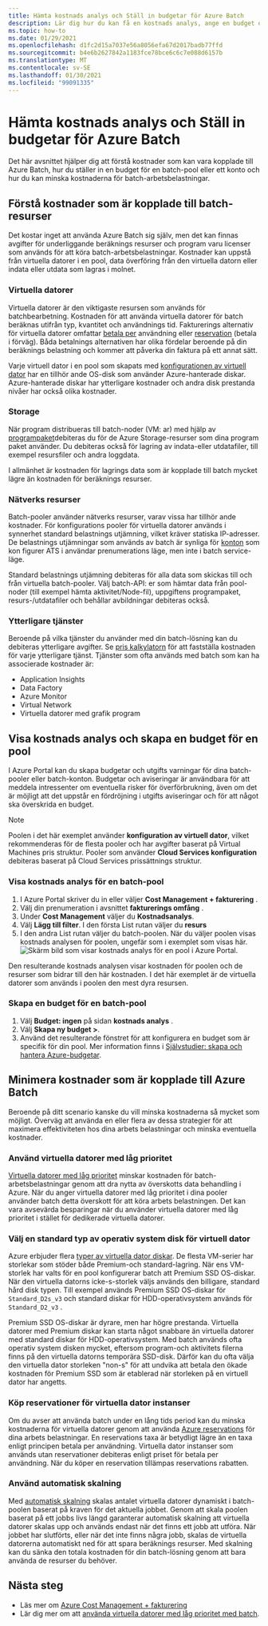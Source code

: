 ```yaml
---
title: Hämta kostnads analys och Ställ in budgetar för Azure Batch
description: Lär dig hur du kan få en kostnads analys, ange en budget och minska kostnaderna för underliggande beräknings resurser och program varu licenser som används för att köra batch-arbetsbelastningar.
ms.topic: how-to
ms.date: 01/29/2021
ms.openlocfilehash: d1fc2d15a7037e56a8056efa67d2017badb77ffd
ms.sourcegitcommit: b4e6b2627842a1183fce78bce6c6c7e088d6157b
ms.translationtype: MT
ms.contentlocale: sv-SE
ms.lasthandoff: 01/30/2021
ms.locfileid: "99091335"
---
```

# <a name="get-cost-analysis-and-set-budgets-for-azure-batch"></a>Hämta kostnads analys och Ställ in budgetar för Azure Batch

Det här avsnittet hjälper dig att förstå kostnader som kan vara kopplade till Azure Batch, hur du ställer in en budget för en batch-pool eller ett konto och hur du kan minska kostnaderna för batch-arbetsbelastningar.

## <a name="understand-costs-associated-with-batch-resources"></a>Förstå kostnader som är kopplade till batch-resurser

Det kostar inget att använda Azure Batch sig själv, men det kan finnas avgifter för underliggande beräknings resurser och program varu licenser som används för att köra batch-arbetsbelastningar. Kostnader kan uppstå från virtuella datorer i en pool, data överföring från den virtuella datorn eller indata eller utdata som lagras i molnet.

### <a name="virtual-machines"></a>Virtuella datorer

Virtuella datorer är den viktigaste resursen som används för batchbearbetning. Kostnaden för att använda virtuella datorer för batch beräknas utifrån typ, kvantitet och användnings tid. Fakturerings alternativ för virtuella datorer omfattar [betala per](https://azure.microsoft.com/offers/ms-azr-0003p/) användning eller [reservation](../cost-management-billing/reservations/save-compute-costs-reservations.md) (betala i förväg). Båda betalnings alternativen har olika fördelar beroende på din beräknings belastning och kommer att påverka din faktura på ett annat sätt.

Varje virtuell dator i en pool som skapats med [konfigurationen av virtuell dator](nodes-and-pools.md#virtual-machine-configuration) har en tillhör ande OS-disk som använder Azure-hanterade diskar. Azure-hanterade diskar har ytterligare kostnader och andra disk prestanda nivåer har också olika kostnader.

### <a name="storage"></a>Storage

När program distribueras till batch-noder (VM: ar) med hjälp av [programpaket](batch-application-packages.md)debiteras du för de Azure Storage-resurser som dina program paket använder. Du debiteras också för lagring av indata-eller utdatafiler, till exempel resursfiler och andra loggdata.

I allmänhet är kostnaden för lagrings data som är kopplade till batch mycket lägre än kostnaden för beräknings resurser.

### <a name="networking-resources"></a>Nätverks resurser

Batch-pooler använder nätverks resurser, varav vissa har tillhör ande kostnader. För konfigurations pooler för virtuella datorer används i synnerhet standard belastnings utjämning, vilket kräver statiska IP-adresser. De belastnings utjämningar som används av batch är synliga för [konton](accounts.md#batch-accounts) som kon figurer ATS i användar prenumerations läge, men inte i batch service-läge.

Standard belastnings utjämning debiteras för alla data som skickas till och från virtuella batch-pooler. Välj batch-API: er som hämtar data från pool-noder (till exempel hämta aktivitet/Node-fil), uppgiftens programpaket, resurs-/utdatafiler och behållar avbildningar debiteras också.

### <a name="additional-services"></a>Ytterligare tjänster

Beroende på vilka tjänster du använder med din batch-lösning kan du debiteras ytterligare avgifter. Se [pris kalkylatorn](https://azure.microsoft.com/pricing/calculator/) för att fastställa kostnaden för varje ytterligare tjänst. Tjänster som ofta används med batch som kan ha associerade kostnader är:

- Application Insights
- Data Factory
- Azure Monitor
- Virtual Network
- Virtuella datorer med grafik program

## <a name="view-cost-analysis-and-create-a-budget-for-a-pool"></a>Visa kostnads analys och skapa en budget för en pool

I Azure Portal kan du skapa budgetar och utgifts varningar för dina batch-pooler eller batch-konton. Budgetar och aviseringar är användbara för att meddela intressenter om eventuella risker för överförbrukning, även om det är möjligt att det uppstår en fördröjning i utgifts aviseringar och för att något ska överskrida en budget.

> [!NOTE]
> Poolen i det här exemplet använder **konfiguration av virtuell dator**, vilket rekommenderas för de flesta pooler och har avgifter baserat på Virtual Machines pris struktur. Pooler som använder **Cloud Services konfiguration** debiteras baserat på Cloud Services prissättnings struktur.

### <a name="view-cost-analysis-for-a-batch-pool"></a>Visa kostnads analys för en batch-pool

1. I Azure Portal skriver du in eller väljer **Cost Management + fakturering** .
1. Välj din prenumeration i avsnittet **fakturerings omfång** .
1. Under **Cost Management** väljer du **Kostnadsanalys**.
1. Välj **Lägg till filter**. I den första List rutan väljer du **resurs**
1. I den andra List rutan väljer du batch-poolen. När du väljer poolen visas kostnads analysen för poolen, ungefär som i exemplet som visas här.
    ![Skärm bild som visar kostnads analys för en pool i Azure Portal.](./media/batch-budget/pool-cost-analysis.png)

Den resulterande kostnads analysen visar kostnaden för poolen och de resurser som bidrar till den här kostnaden. I det här exemplet är de virtuella datorer som används i poolen den mest dyra resursen.

### <a name="create-a-budget-for-a-batch-pool"></a>Skapa en budget för en batch-pool

1. Välj **Budget: ingen** på sidan **kostnads analys** .
1. Välj **Skapa ny budget >**.
1. Använd det resulterande fönstret för att konfigurera en budget som är specifik för din pool. Mer information finns i [Självstudier: skapa och hantera Azure-budgetar](../cost-management-billing/costs/tutorial-acm-create-budgets.md).

## <a name="minimize-costs-associated-with-azure-batch"></a>Minimera kostnader som är kopplade till Azure Batch

Beroende på ditt scenario kanske du vill minska kostnaderna så mycket som möjligt. Överväg att använda en eller flera av dessa strategier för att maximera effektiviteten hos dina arbets belastningar och minska eventuella kostnader.

### <a name="use-low-priority-virtual-machines"></a>Använd virtuella datorer med låg prioritet

[Virtuella datorer med låg prioritet](batch-low-pri-vms.md) minskar kostnaden för batch-arbetsbelastningar genom att dra nytta av överskotts data behandling i Azure. När du anger virtuella datorer med låg prioritet i dina pooler använder batch detta överskott för att köra arbets belastningen. Det kan vara avsevärda besparingar när du använder virtuella datorer med låg prioritet i stället för dedikerade virtuella datorer.

### <a name="select-a-standard-virtual-machine-os-disk-type"></a>Välj en standard typ av operativ system disk för virtuell dator

Azure erbjuder flera [typer av virtuella dator diskar](../virtual-machines/disks-types.md). De flesta VM-serier har storlekar som stöder både Premium-och standard-lagring. När ens VM-storlek har valts för en pool konfigurerar batch att Premium SSD OS-diskar. När den virtuella datorns icke-s-storlek väljs används den billigare, standard hård disk typen. Till exempel används Premium SSD OS-diskar för `Standard_D2s_v3` och standard diskar för HDD-operativsystem används för `Standard_D2_v3` .

Premium SSD OS-diskar är dyrare, men har högre prestanda. Virtuella datorer med Premium diskar kan starta något snabbare än virtuella datorer med standard diskar för HDD-operativsystem. Med batch används ofta operativ system disken mycket, eftersom program-och aktivitets filerna finns på den virtuella datorns temporära SSD-disk. Därför kan du ofta välja den virtuella dator storleken "non-s" för att undvika att betala den ökade kostnaden för Premium SSD som är etablerad när storleken på en virtuell dator har angetts.

### <a name="purchase-reservations-for-virtual-machine-instances"></a>Köp reservationer för virtuella dator instanser

Om du avser att använda batch under en lång tids period kan du minska kostnaderna för virtuella datorer genom att använda [Azure reservations](../cost-management-billing/reservations/save-compute-costs-reservations.md) för dina arbets belastningar. En reservations taxa är betydligt lägre än en taxa enligt principen betala per användning. Virtuella dator instanser som används utan reservationer debiteras enligt priset för betala per användning. När du köper en reservation tillämpas reservations rabatten.

### <a name="use-automatic-scaling"></a>Använd automatisk skalning

Med [automatisk skalning](batch-automatic-scaling.md) skalas antalet virtuella datorer dynamiskt i batch-poolen baserat på kraven för det aktuella jobbet. Genom att skala poolen baserat på ett jobbs livs längd garanterar automatisk skalning att virtuella datorer skalas upp och används endast när det finns ett jobb att utföra. När jobbet har slutförts, eller när det inte finns några jobb, skalas de virtuella datorerna automatiskt ned för att spara beräknings resurser. Med skalning kan du sänka den totala kostnaden för din batch-lösning genom att bara använda de resurser du behöver.

## <a name="next-steps"></a>Nästa steg

- Läs mer om [Azure Cost Management + fakturering](../cost-management-billing/cost-management-billing-overview.md)
- Lär dig mer om att [använda virtuella datorer med låg prioritet med batch](batch-low-pri-vms.md).

